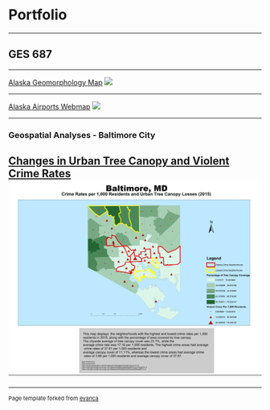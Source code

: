 # Portfolio
---
## GES 687
---
[Alaska Geomorphology Map]()
<img src="images/Alaska_Geomorphology_Map1.png"/>

---
[Alaska Airports Webmap]()
<img src="images/dummy_thumbnail.jpg?raw=true"/>

---

### Geospatial Analyses - Baltimore City
[Changes in Urban Tree Canopy and Violent Crime Rates](pdf/lab3_highestcrimerates.pdf)
<img src="images/lab3_highestcrimerates.pdf">
---




---
<p style="font-size:11px">Page template forked from <a href="https://github.com/evanca/quick-portfolio">evanca</a></p>
<!-- Remove above link if you don't want to attibute -->
